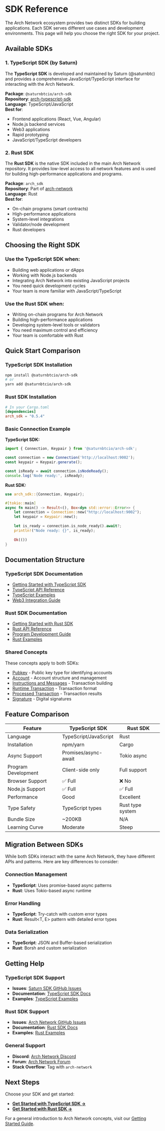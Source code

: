 # SDK Reference

The Arch Network ecosystem provides two distinct SDKs for building applications. Each SDK serves different use cases and development environments. This page will help you choose the right SDK for your project.

## Available SDKs

### 1. TypeScript SDK (by Saturn)

The **TypeScript SDK** is developed and maintained by Saturn (@saturnbtc) and provides a comprehensive JavaScript/TypeScript interface for interacting with the Arch Network.

**Package**: `@saturnbtcio/arch-sdk`  
**Repository**: [arch-typescript-sdk](https://github.com/saturnbtc/arch-typescript-sdk)  
**Language**: TypeScript/JavaScript  
**Best for**: 
- Frontend applications (React, Vue, Angular)
- Node.js backend services
- Web3 applications
- Rapid prototyping
- JavaScript/TypeScript developers

### 2. Rust SDK

The **Rust SDK** is the native SDK included in the main Arch Network repository. It provides low-level access to all network features and is used for building high-performance applications and programs.

**Package**: `arch_sdk`  
**Repository**: Part of [arch-network](https://github.com/Arch-Network/arch-network)  
**Language**: Rust  
**Best for**:
- On-chain programs (smart contracts)
- High-performance applications
- System-level integrations
- Validator/node development
- Rust developers

## Choosing the Right SDK

### Use the TypeScript SDK when:
- Building web applications or dApps
- Working with Node.js backends
- Integrating Arch Network into existing JavaScript projects
- You need quick development cycles
- Your team is more familiar with JavaScript/TypeScript

### Use the Rust SDK when:
- Writing on-chain programs for Arch Network
- Building high-performance applications
- Developing system-level tools or validators
- You need maximum control and efficiency
- Your team is comfortable with Rust

## Quick Start Comparison

### TypeScript SDK Installation
```bash
npm install @saturnbtcio/arch-sdk
# or
yarn add @saturnbtcio/arch-sdk
```

### Rust SDK Installation
```toml
# In your Cargo.toml
[dependencies]
arch_sdk = "0.5.4"
```

### Basic Connection Example

**TypeScript SDK:**
```typescript
import { Connection, Keypair } from '@saturnbtcio/arch-sdk';

const connection = new Connection('http://localhost:9002');
const keypair = Keypair.generate();

const isReady = await connection.isNodeReady();
console.log('Node ready:', isReady);
```

**Rust SDK:**
```rust
use arch_sdk::{Connection, Keypair};

#[tokio::main]
async fn main() -> Result<(), Box<dyn std::error::Error>> {
    let connection = Connection::new("http://localhost:9002");
    let keypair = Keypair::new();
    
    let is_ready = connection.is_node_ready().await?;
    println!("Node ready: {}", is_ready);
    
    Ok(())
}
```

## Documentation Structure

### TypeScript SDK Documentation
- [Getting Started with TypeScript SDK](typescript/getting-started.md)
- [TypeScript API Reference](typescript/api-reference.md)
- [TypeScript Examples](typescript/examples.md)
- [Web3 Integration Guide](typescript/web3-integration.md)

### Rust SDK Documentation  
- [Getting Started with Rust SDK](rust/getting-started.md)
- [Rust API Reference](rust/api-reference.md)
- [Program Development Guide](rust/program-development.md)
- [Rust Examples](rust/examples.md)

### Shared Concepts
These concepts apply to both SDKs:
- [Pubkey](pubkey.md) - Public key type for identifying accounts
- [Account](account.md) - Account structure and management
- [Instructions and Messages](instructions-and-messages.md) - Transaction building
- [Runtime Transaction](runtime-transaction.md) - Transaction format
- [Processed Transaction](processed-transaction.md) - Transaction results
- [Signature](signature.md) - Digital signatures

## Feature Comparison

| Feature | TypeScript SDK | Rust SDK |
|---------|---------------|----------|
| Language | TypeScript/JavaScript | Rust |
| Installation | npm/yarn | Cargo |
| Async Support | Promises/async-await | Tokio async |
| Program Development | Client-side only | Full support |
| Browser Support | ✅ Full | ❌ No |
| Node.js Support | ✅ Full | ✅ Full |
| Performance | Good | Excellent |
| Type Safety | TypeScript types | Rust type system |
| Bundle Size | ~200KB | N/A |
| Learning Curve | Moderate | Steep |

## Migration Between SDKs

While both SDKs interact with the same Arch Network, they have different APIs and patterns. Here are key differences to consider:

### Connection Management
- **TypeScript**: Uses promise-based async patterns
- **Rust**: Uses Tokio-based async runtime

### Error Handling
- **TypeScript**: Try-catch with custom error types
- **Rust**: Result<T, E> pattern with detailed error types

### Data Serialization
- **TypeScript**: JSON and Buffer-based serialization
- **Rust**: Borsh and custom serialization

## Getting Help

### TypeScript SDK Support
- **Issues**: [Saturn SDK GitHub Issues](https://github.com/saturnbtc/arch-typescript-sdk/issues)
- **Documentation**: [TypeScript SDK Docs](typescript/getting-started.md)
- **Examples**: [TypeScript Examples](https://github.com/saturnbtc/arch-typescript-sdk/tree/main/examples)

### Rust SDK Support
- **Issues**: [Arch Network GitHub Issues](https://github.com/arch-network/arch-network/issues)
- **Documentation**: [Rust SDK Docs](rust/getting-started.md)
- **Examples**: [Rust Examples](https://github.com/arch-network/arch-network/examples)

### General Support
- **Discord**: [Arch Network Discord](https://discord.gg/archnetwork)
- **Forum**: [Arch Network Forum](https://forum.arch.network)
- **Stack Overflow**: Tag with `arch-network`

## Next Steps

Choose your SDK and get started:

- **[Get Started with TypeScript SDK →](typescript/getting-started.md)**
- **[Get Started with Rust SDK →](rust/getting-started.md)**

For a general introduction to Arch Network concepts, visit our [Getting Started Guide](../quick-start/quick-start.mdx).
